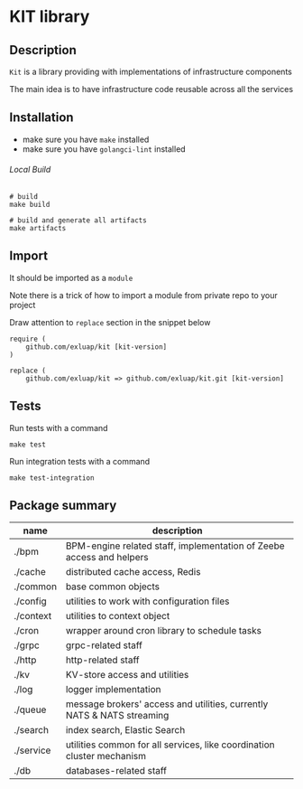 # KIT library

## Description

`Kit` is a library providing with implementations of infrastructure components

The main idea is to have infrastructure code reusable across all the services

## Installation

* make sure you have `make` installed
* make sure you have `golangci-lint` installed

###### Local Build
````
# build
make build

# build and generate all artifacts
make artifacts
````

## Import

It should be imported as a `module`

Note there is a trick of how to import a module from private repo to your project

Draw attention to `replace` section in the snippet below 

````
require (
	github.com/exluap/kit [kit-version]
)

replace (
	github.com/exluap/kit => github.com/exluap/kit.git [kit-version]
```` 
 
## Tests

Run tests with a command
````
make test
````

Run integration tests with a command
````
make test-integration
````

## Package summary

|name|description|
|----|-----------|
|./bpm|BPM-engine related staff, implementation of Zeebe access and helpers|
|./cache|distributed cache access, Redis|
|./common|base common objects|
|./config|utilities to work with configuration files|
|./context|utilities to context object|
|./cron|wrapper around cron library to schedule tasks|
|./grpc|grpc-related staff|
|./http|http-related staff|
|./kv|KV-store access and utilities|
|./log|logger implementation|
|./queue|message brokers' access and utilities, currently NATS & NATS streaming|
|./search|index search, Elastic Search|
|./service|utilities common for all services, like coordination cluster mechanism|
|./db|databases-related staff|





